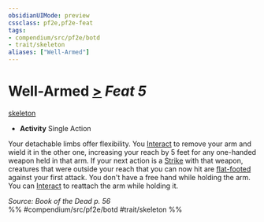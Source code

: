 ```yaml
---
obsidianUIMode: preview
cssclass: pf2e,pf2e-feat
tags:
- compendium/src/pf2e/botd
- trait/skeleton
aliases: ["Well-Armed"]
---
```

# Well-Armed  [>](rules/core-rulebook/chapter-9-playing-the-game.md#Actions "Single Action") *Feat 5*  
[skeleton](rules/traits/skeleton-b1.md)  

- **Activity** Single Action

Your detachable limbs offer flexibility. You [Interact](rules/actions/interact.md) to remove your arm and wield it in the other one, increasing your reach by 5 feet for any one-handed weapon held in that arm. If your next action is a [Strike](rules/actions/strike.md) with that weapon, creatures that were outside your reach that you can now hit are [flat-footed](rules/conditions.md#Flat-footed) against your first attack. You don't have a free hand while holding the arm. You can [Interact](rules/actions/interact.md) to reattach the arm while holding it.

*Source: Book of the Dead p. 56*  
%% #compendium/src/pf2e/botd #trait/skeleton %%
